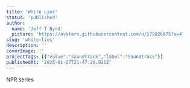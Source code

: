 ```yaml
---
title: 'White Lies'
status: 'published'
author:
  name: 'Jeff T Byrd'
  picture: 'https://avatars.githubusercontent.com/u/179826675?v=4'
slug: 'white-lies'
description: ''
coverImage: ''
projectTags: [{"value":"soundtrack","label":"Soundtrack"}]
publishedAt: '2025-01-27T21:47:20.921Z'
---
```


NPR series